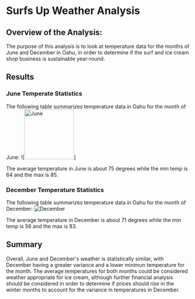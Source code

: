# Surfs Up Weather Analysis

## Overview of the Analysis:

The purpose of this analysis is to look at temperature data for the months of June and December in Oahu, in order to determine if the surf and ice cream shop business is sustainable year-round.

## Results


### June Temperate Statistics
The following table summarizes temperature data in Oahu for the month of June:
![<img width="136" alt="June" src="https://user-images.githubusercontent.com/93686998/149700645-3c76e232-c0d1-4661-9bcb-e6dc0e33d53e.png">]

The average temperature in June is about 75 degrees while the min temp is 64 and the max is 85.

### December Temperature Statistics
The following table summarizes temperature data in Oahu for the month of December:
![December](December.png)

The average temperature in December is about 71 degrees while the min temp is 56 and the max is 83.

## Summary

Overall, June and December's weather is statistically similar, with December having a greater variance and a lower minimun temperature for the month. The average temperatures for both months could be considered weather appropriate for ice cream, although further financial analysis should be considered in order to determine if prices should rise in the winter months to account for the variance in temperatures in December.

